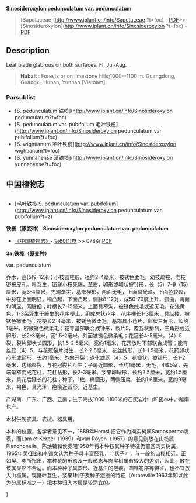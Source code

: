  **Sinosideroxylon pedunculatum var. pedunculatum**

> [Sapotaceae](http://www.iplant.cn/info/Sapotaceae ?t=foc) - [PDF](http://iplant.cn/foc/pdf/Sapotaceae.pdf)>>[Sinosideroxylon](http://www.iplant.cn/info/Sinosideroxylon ?t=foc) - [PDF](http://www.iplant.cn/foc/pdf/Sinosideroxylon.pdf)

## Description

Leaf blade glabrous on both surfaces. Fl. Jul-Aug.

> **Habait** : 
> Forests or on limestone hills;1000--1100 m. Guangdong, Guangxi, Hunan, Yunnan [Vietnam].

### Parsublist

* [S.  pedunculatum  铁榄](http://www.iplant.cn/info/Sinosideroxylon pedunculatum?t=foc)
* [S.  pedunculatum var. pubifolium  毛叶铁榄](http://www.iplant.cn/info/Sinosideroxylon pedunculatum var. pubifolium?t=foc)
* [S.  wightianum  革叶铁榄](http://www.iplant.cn/info/Sinosideroxylon wightianum?t=foc)
* [S.  yunnanense  滇铁榄](http://www.iplant.cn/info/Sinosideroxylon yunnanense?t=foc)

## 中国植物志

## 
* [毛叶铁榄  S.  pedunculatum var. pubifolium](http://www.iplant.cn/info/Sinosideroxylon pedunculatum var. pubifolium?t=z)

**铁榄（原变种） Sinosideroxylon pedunculatum var. pedunculatum**

* [《中国植物志》](http://www.iplant.cn/frps)- [第60(1)卷](http://www.iplant.cn/frps/vol/60(1)) >> 078页 [PDF](http://www.iplant.cn/frps/pdf/60(1)/078.pdf)

**3a.铁榄（原变种）**

var. pedunculatum

乔木，高(5)9-12米；小枝圆柱形，径约2-4毫米，被锈色柔毛，幼枝疏被、老枝密被皮孔。叶互生，密聚小枝先端，革质，卵形或卵状披针形，长（5）7-9（15）厘米，宽3-4厘米，先端渐尖，基部楔形，两面无毛，上面具光泽，下面色较淡，中脉在上面明显，稍凸起，下面凸起，侧脉8-12对，成50-70度上升，弧曲，两面均明显，网脉细；叶柄长7-15毫米，上面具窄沟，被锈色绒毛或近无毛。花浅黄色，1-3朵簇生于腋生的花序梗上，组成总状花序，花序梗长1-3厘米，具纵棱，被锈色微柔毛；花梗长2-4毫米，被锈色微柔毛，基部具小苞片，卵状三角形，长约1毫米，密被锈色微柔毛；花萼基部联合成钟形，裂片5，覆瓦状排列，三角形或近卵形，长2-3毫米，宽1.5-2毫米，外面被锈色微柔毛；花冠长4-5毫米，（4）5裂，裂片卵状长圆形，长1.5-2.5毫米，宽约1毫米，花开放时下部联合成管；能育雄蕊（4）5，与花冠裂片对生，长2-2.5毫米，花丝线形，长1-1.5毫米，花药卵状心形或箭形，长约1毫米，外向开裂；退化雄蕊（4）5，花瓣状，披针形，长1-2毫米，边缘条裂，与花冠裂片互生；子房近圆形，长约1毫米，无毛，4或5室，先端渐窄而成花柱，花柱钻形，长2-3毫米。浆果卵球形，长约2.5厘米，宽约1.5厘米，具花后延长的花柱；种子，1枚，椭圆形，两侧压扁，长约1.6厘米，宽约9毫米，褐色，具光泽，疤痕近圆形，近基生。

产湖南、广东、广西、云南；生于海拔1000-1100米的石灰岩小山和密林中。越南也产。

木材供制农具、农械、器具用。

本种的位置，各学者意见不一，1889年Hemsl.把它作为肉实树属Sarcosperma发表，而Lam et Kerpel（1939）和van Royen（1957）的意见则放在山榄属Planchonella，陈焕镛和侯宽昭1958年将本种按其种子特征仍置回肉实树属，1965年吴征镒和李锡文认为种子具丰富胚乳，叶状子叶，与一般的山榄相近。正如吴、李所指出，本种花的形态及一般形态与肉实树属有较大的差别，因此，放在该属显然不合适。而本种种子具圆形、近基生的疤痕，圆锥花序等特征，也不宜放入山榄属。现据叶互生，浆果1种子及种子疤痕的特征（Aubreville 1963年即以此为分属标准之一）把本种归入本属是较适宜的。

}